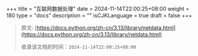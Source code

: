 +++
title = "互联网数据处理"
date = 2024-11-14T22:00:25+08:00
weight = 180
type = "docs"
description = ""
isCJKLanguage = true
draft = false
+++

> 原文: [https://docs.python.org/zh-cn/3.13/library/netdata.html](https://docs.python.org/zh-cn/3.13/library/netdata.html)
>
> 收录该文档的时间：`2024-11-14T22:00:25+08:00`
